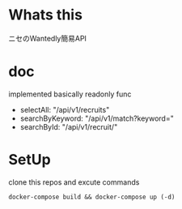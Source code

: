 # Whats this 
ニセのWantedly簡易API

# doc
implemented basically readonly func
- selectAll: "/api/v1/recruits"
- searchByKeyword: "/api/v1/match?keyword=<Keyword>"
- searchById: "/api/v1/recruit/<id>"
# SetUp
clone this repos and excute commands
```
docker-compose build && docker-compose up (-d)
```
